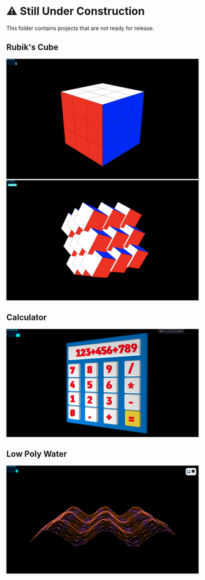 # ⚠️ Still Under Construction

This folder contains projects that are not ready for release.

## Rubik's Cube

<img src="/_unfinished/_demos/rubiks-cube-1.png">

<img src="/_unfinished/_demos/rubiks-cube-2.png">

## Calculator

<img src="/_unfinished/_demos/calculator.png">

## Low Poly Water

<img src="/_unfinished/_demos/low-poly-water.png">
